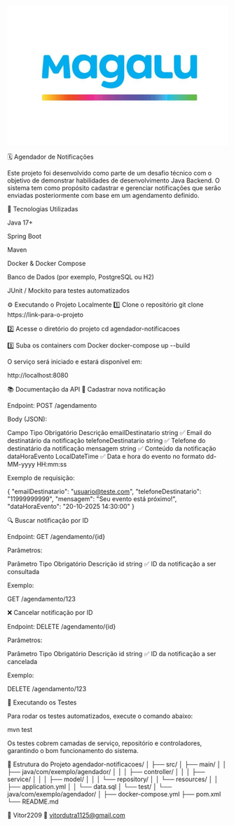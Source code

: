<p align="center">
  <img src="img/img.jpg" alt="Transação API" width="600"/>
</p>



🗓️ Agendador de Notificações

Este projeto foi desenvolvido como parte de um desafio técnico com o objetivo de demonstrar habilidades de desenvolvimento Java Backend.
O sistema tem como propósito cadastrar e gerenciar notificações que serão enviadas posteriormente com base em um agendamento definido.

🚀 Tecnologias Utilizadas

Java 17+

Spring Boot

Maven

Docker & Docker Compose

Banco de Dados (por exemplo, PostgreSQL ou H2)

JUnit / Mockito para testes automatizados

⚙️ Executando o Projeto Localmente
1️⃣ Clone o repositório
git clone https://link-para-o-projeto

2️⃣ Acesse o diretório do projeto
cd agendador-notificacoes

3️⃣ Suba os containers com Docker
docker-compose up --build


O serviço será iniciado e estará disponível em:

http://localhost:8080

📚 Documentação da API
📌 Cadastrar nova notificação

Endpoint:
POST /agendamento

Body (JSON):

Campo	Tipo	Obrigatório	Descrição
emailDestinatario	string	✅	Email do destinatário da notificação
telefoneDestinatario	string	✅	Telefone do destinatário da notificação
mensagem	string	✅	Conteúdo da notificação
dataHoraEvento	LocalDateTime	✅	Data e hora do evento no formato dd-MM-yyyy HH:mm:ss

Exemplo de requisição:

{
  "emailDestinatario": "usuario@teste.com",
  "telefoneDestinatario": "11999999999",
  "mensagem": "Seu evento está próximo!",
  "dataHoraEvento": "20-10-2025 14:30:00"
}

🔍 Buscar notificação por ID

Endpoint:
GET /agendamento/{id}

Parâmetros:

Parâmetro	Tipo	Obrigatório	Descrição
id	string	✅	ID da notificação a ser consultada

Exemplo:

GET /agendamento/123

❌ Cancelar notificação por ID

Endpoint:
DELETE /agendamento/{id}

Parâmetros:

Parâmetro	Tipo	Obrigatório	Descrição
id	string	✅	ID da notificação a ser cancelada

Exemplo:

DELETE /agendamento/123

🧪 Executando os Testes

Para rodar os testes automatizados, execute o comando abaixo:

mvn test


Os testes cobrem camadas de serviço, repositório e controladores, garantindo o bom funcionamento do sistema.

🧰 Estrutura do Projeto
agendador-notificacoes/
│
├── src/
│   ├── main/
│   │   ├── java/com/exemplo/agendador/
│   │   │   ├── controller/
│   │   │   ├── service/
│   │   │   ├── model/
│   │   │   └── repository/
│   │   └── resources/
│   │       ├── application.yml
│   │       └── data.sql
│   └── test/
│       └── java/com/exemplo/agendador/
│
├── docker-compose.yml
├── pom.xml
└── README.md

💼 Vitor2209
📧 vitordutra1125@gmail.com
